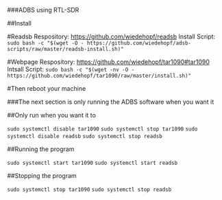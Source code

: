 ###ADBS using RTL-SDR

##Install

#Readsb
Respository: https://github.com/wiedehopf/readsb
Install Script: `sudo bash -c "$(wget -O - https://github.com/wiedehopf/adsb-scripts/raw/master/readsb-install.sh)"`

#Webpage
Respository: https://github.com/wiedehopf/tar1090#tar1090
Intsall Script: `sudo bash -c "$(wget -nv -O - https://github.com/wiedehopf/tar1090/raw/master/install.sh)"`

#Then reboot your machine


###The next section is only running the ADBS software when you want it

##Only run when you want it to

`sudo systemctl disable tar1090`
`sudo systemctl stop tar1090`
`sudo systemctl disable readsb`
`sudo systemctl stop readsb`

##Running the program 

`sudo systemctl start tar1090`
`sudo systemctl start readsb`

##Stopping the program

`sudo systemctl stop tar1090`
`sudo systemctl stop readsb`
